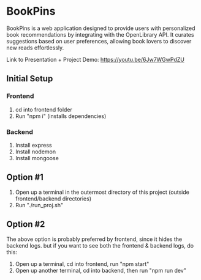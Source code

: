 # BookPins
BookPins is a web application designed to provide users with personalized book recommendations by integrating with the OpenLibrary API. It curates suggestions based on user preferences, allowing book lovers to discover new reads effortlessly.

Link to Presentation + Project Demo: https://youtu.be/6Jw7WGwPdZU 

## Initial Setup
### Frontend
1. cd into frontend folder
2. Run "npm i" (installs dependencies)

### Backend
1. Install express
2. Install nodemon
3. Install mongoose

## Option #1
1. Open up a terminal in the outermost directory of this project (outside frontend/backend directories)
2. Run "./run_proj.sh"

## Option #2
The above option is probably preferred by frontend, since it hides the backend logs.
but if you want to see both the frontend & backend logs, do this:
1. Open up a terminal, cd into frontend, run "npm start"
2. Open up another terminal, cd into backend, then run "npm run dev"
